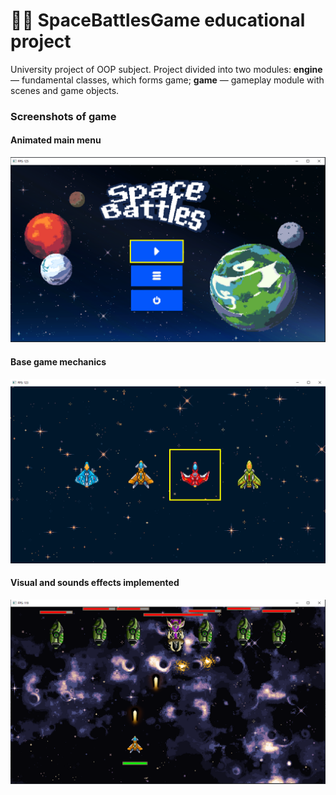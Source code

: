 # 🧑‍🚀 SpaceBattlesGame educational project

University project of OOP subject. Project divided into two modules:
**engine** — fundamental classes, which forms game;
**game** — gameplay module with scenes and game objects.

### Screenshots of game

#### Animated main menu

![img1](readme/img1.png)

#### Base game mechanics

![img2](readme/img2.png)

#### Visual and sounds effects implemented

![img3](readme/img3.png)